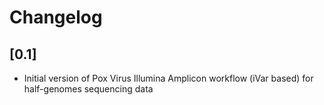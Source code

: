 # Changelog

## [0.1]

- Initial version of Pox Virus Illumina Amplicon workflow (iVar based) for half-genomes sequencing data